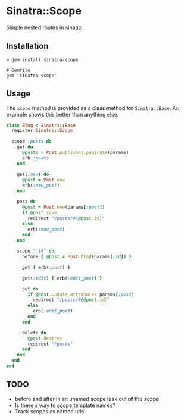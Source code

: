 # Sinatra::Scope

Simple nested routes in sinatra.

## Installation

    > gem install sinatra-scope

    # Gemfile
    gem 'sinatra-scope'

## Usage

The `scope` method is provided as a class method for `Sinatra::Base`. An
example shows this better than anything else.

```ruby
class Blog < Sinatra::Base
  register Sinatra::Scope

  scope :posts do
    get do
      @posts = Post.published.paginate(params)
      erb :posts
    end

    get(:new) do
      @post = Post.new
      erb(:new_post)
    end

    post do
      @post = Post.new(params[:post])
      if @post.save
        redirect "/posts/#{@post.id}"
      else
        erb(:new_post)
      end
    end

    scope ":id" do
      before { @post = Post.find(params[:id]) }

      get { erb(:post) }

      get(:edit) { erb(:edit_post) }

      put do
        if @post.update_attributes params[:post]
          redirect "/posts/#{@post.id}"
        else
          erb(:edit_post)
        end
      end

      delete do
        @post.destroy
        redirect "/posts"
      end
    end
  end
end
```

## TODO

* before and after in an unamed scope leak out of the scope
* Is there a way to scope template names?
* Track scopes as named urls
